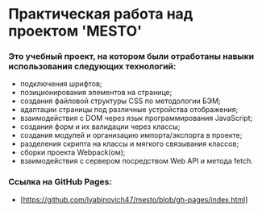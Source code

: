 # Практическая работа над проектом 'MESTO'

### Это учебный проект, на котором были отработаны навыки использования следующих технологий:
* подключения шрифтов;
* позиционирования элементов на странице;
* создания файловой структуры CSS по методологии БЭМ;
* адаптации страницы под различные устройства отображения;
* взаимодействия с DOM через язык программирования JavaScript;
* создания форм и их валидации через классы;
* создания модулей и организацию импорта/экспорта в проекте;
* разделения скрипта на классы и мягкого связывания классов;
* сборки проекта Webpack(ом);
* взаимодействия с сервером посредством Web API и метода fetch.

### Ссылка на GitHub Pages:
* [https://github.com/lyabinovich47/mesto/blob/gh-pages/index.html]
